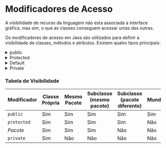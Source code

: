 # Modificadores de Acesso

A visibilidade de recurso da linguagem não esta associada a interface gráfica, mas sim, o que as classes conseguem acessar umas das outras.

Os modificadores de acesso em Java são utilizados para definir a visibilidade de classes, métodos e atributos. Existem quatro tipos principais:



<details>
<summary>public</summary>

- **Descrição:** Torna o membro visível para todas as classes.
- **Uso:** Pode ser aplicado a classes, métodos, construtores e atributos.
- **Exemplo:**

```java
  public class MinhaClasse {
      public int meuAtributo;
      public void meuMetodo() {
          // código
      }
  }
```

</details>

<details>

<summary>Protected</summary>

- **Descrição:** Torna o membro visível apenas para classes no mesmo pacote e subclasses.
- **Uso:** Pode ser aplicado a métodos, construtores e atributos. Não pode ser aplicado a classes (exceto classes internas).
- **Exemplo:**

```java

public class MinhaClasse {
    protected int meuAtributo;
    protected void meuMetodo() {
        // código
    }
}
```

</details>

<details>
<summary>Default</summary>
- **Descrição:** Restringe o acesso para dentro do pacote somente.
- **Uso:** Pode ser aplicado a classes, métodos, construtores e atributos.

Dentro do pacote lanchonete iremos criar dois sub-pacotes para representar a divisão do estabelecimento.
- **Exemplo**
  - lanchonete.atendimento.cozinha

  - lanchonete.area.cliente

```java
class MinhaClasse {
    int meuAtributo;
    void meuMetodo() {
        // código
    }
}

```
</details>

<details>
<summary>Private</summary>

**Descrição:** Torna o membro visível apenas dentro da própria classe.
**Uso:** Pode ser aplicado a métodos, construtores e atributos. Não pode ser aplicado a classes (exceto classes internas).
**Exemplo:**

```java
public class MinhaClasse {
    private int meuAtributo;
    private void meuMetodo() {
        // código
    }
}

```
</details>

### Tabela de Visibilidade

| Modificador  | Classe Própria | Mesmo Pacote | Subclasse (mesmo pacote) | Subclasse (pacote diferente) | Mundo |
|--------------|----------------|--------------|--------------------------|------------------------------|-------|
| `public`     | Sim            | Sim          | Sim                      | Sim                          | Sim   |
| `protected`  | Sim            | Sim          | Sim                      | Sim                          | Não   |
| *Pacote*     | Sim            | Sim          | Sim                      | Não                          | Não   |
| `private`    | Sim            | Não          | Não                      | Não                          | Não   |
